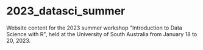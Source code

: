 # 2023_datasci_summer

Website content for the 2023 summer workshop "Introduction to Data Science with R", held at the University of South Australia from January 18 to 20, 2023.
